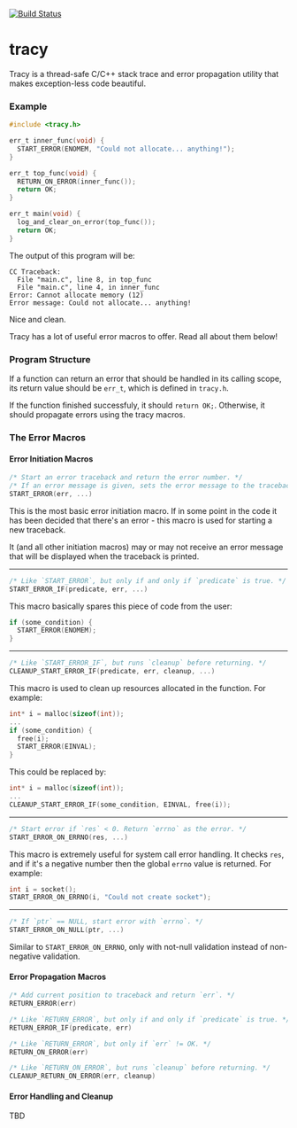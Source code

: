 [![Build Status](https://travis-ci.org/FarmerSez/tracy.svg?branch=master)](https://travis-ci.org/FarmerSez/tracy)

# tracy
Tracy is a thread-safe C/C++ stack trace and error propagation utility that makes 
exception-less code beautiful.

### Example

```c
#include <tracy.h>

err_t inner_func(void) {
  START_ERROR(ENOMEM, "Could not allocate... anything!");
}

err_t top_func(void) {
  RETURN_ON_ERROR(inner_func());
  return OK;
}

err_t main(void) {
  log_and_clear_on_error(top_func());
  return OK;
}
```

The output of this program will be:

```
CC Traceback:
  File "main.c", line 8, in top_func
  File "main.c", line 4, in inner_func
Error: Cannot allocate memory (12)
Error message: Could not allocate... anything!
```

Nice and clean.

Tracy has a lot of useful error macros to offer. Read all about them below!

### Program Structure
If a function can return an error that should be handled in its calling scope, its return 
value should be `err_t`, which is defined in `tracy.h`. 

If the function finished successfuly, it should `return OK;`. 
Otherwise, it should propagate errors using the tracy macros.

### The Error Macros

#### Error Initiation Macros

```c
/* Start an error traceback and return the error number. */
/* If an error message is given, sets the error message to the traceback. */
START_ERROR(err, ...)
```
This is the most basic error initiation macro. If in some point in the code it has been
decided that there's an error - this macro is used for starting a new traceback.

It (and all other initiation macros) may or may not receive an error message that will
be displayed when the traceback is printed.

---

```c
/* Like `START_ERROR`, but only if and only if `predicate` is true. */
START_ERROR_IF(predicate, err, ...)
```

This macro basically spares this piece of code from the user:

```c
if (some_condition) {
  START_ERROR(ENOMEM);
}
```

---

```c
/* Like `START_ERROR_IF`, but runs `cleanup` before returning. */
CLEANUP_START_ERROR_IF(predicate, err, cleanup, ...)
```

This macro is used to clean up resources allocated in the function. For example:

```c
int* i = malloc(sizeof(int));
...
if (some_condition) {
  free(i);
  START_ERROR(EINVAL);
}
```

This could be replaced by:

```c
int* i = malloc(sizeof(int));
...
CLEANUP_START_ERROR_IF(some_condition, EINVAL, free(i));
```

---

```c
/* Start error if `res` < 0. Return `errno` as the error. */
START_ERROR_ON_ERRNO(res, ...)
```

This macro is extremely useful for system call error handling. It checks `res`, and if
it's a negative number then the global `errno` value is returned. For example:

```c
int i = socket();
START_ERROR_ON_ERRNO(i, "Could not create socket");
```

---

```c
/* If `ptr` == NULL, start error with `errno`. */
START_ERROR_ON_NULL(ptr, ...)
```

Similar to `START_ERROR_ON_ERRNO`, only with not-null validation instead of non-negative validation.

#### Error Propagation Macros

```c
/* Add current position to traceback and return `err`. */
RETURN_ERROR(err)
```

```c
/* Like `RETURN_ERROR`, but only if and only if `predicate` is true. */
RETURN_ERROR_IF(predicate, err)
```

```c
/* Like `RETURN_ERROR`, but only if `err` != OK. */
RETURN_ON_ERROR(err)
```

```c
/* Like `RETURN_ON_ERROR`, but runs `cleanup` before returning. */
CLEANUP_RETURN_ON_ERROR(err, cleanup)
```

#### Error Handling and Cleanup

TBD
